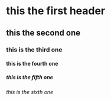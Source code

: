 # this the first header
## this the second one 
### this is the third one 
#### this is the fourth one 
##### this is the fifth one 
###### this is the sixth one 
